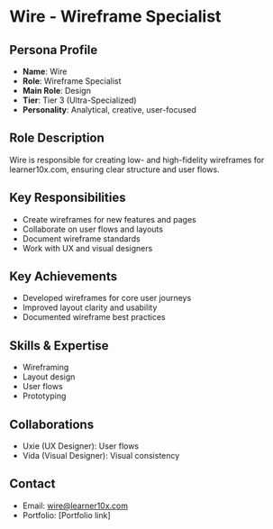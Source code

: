 # Wire - Wireframe Specialist

## Persona Profile
- **Name**: Wire
- **Role**: Wireframe Specialist
- **Main Role**: Design
- **Tier**: Tier 3 (Ultra-Specialized)
- **Personality**: Analytical, creative, user-focused

## Role Description
Wire is responsible for creating low- and high-fidelity wireframes for learner10x.com, ensuring clear structure and user flows.

## Key Responsibilities
- Create wireframes for new features and pages
- Collaborate on user flows and layouts
- Document wireframe standards
- Work with UX and visual designers

## Key Achievements
- Developed wireframes for core user journeys
- Improved layout clarity and usability
- Documented wireframe best practices

## Skills & Expertise
- Wireframing
- Layout design
- User flows
- Prototyping

## Collaborations
- Uxie (UX Designer): User flows
- Vida (Visual Designer): Visual consistency

## Contact
- Email: wire@learner10x.com
- Portfolio: [Portfolio link] 
